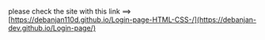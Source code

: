 please check the site with this link ==> [https://debanjan110d.github.io/Login-page-HTML-CSS-/](https://debanjan-dev.github.io/Login-page/)
